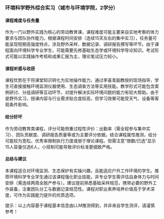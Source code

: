### 环境科学野外综合实习（城市与环境学院，2学分）

#### 课程难度与任务量  
作为一门以野外实践为核心的劳动教育课，课程难度可能主要来自实地考察的体力要求与团队协作能力。根据课程时间安排（连续15天左右的集中实习），任务量可能呈现短期高强度特点，涉及野外采样、数据记录、调研报告撰写等环节。由于课程面向环境科学专业学生，可能需要先修基础生态学或环境科学导论知识。考试形式可能以实践操作考核和成果汇报为主，理论笔试压力较小。

#### 课程听感与收获  
课程优势在于将课堂知识转化为实地操作能力，通过李喜青副教授的现场指导，学生可直接接触环境监测仪器使用、生态调查方法等实用技能。教学形式可能包含案例研讨、分组调研等互动环节，对提升解决实际环境问题的能力有较大帮助。由于是野外实习，授课内容与行业需求贴合度较高，但学习效果可能受天气、设备等客观条件影响。

#### 给分好坏  
作为劳动教育类课程，评分可能侧重过程性评价：出勤率（需全程参与集中实习）、团队贡献度、调研报告质量等或为主要评分依据。结合课程属性推测，给分可能较为宽松，优秀率限制执行力度或弱于理论课程。但需注意"限数/已选"显示15人容量仅选6人，小班制可能导致评价标准更细致严格。

#### 总结与建议  
本课程适合对环境监测、生态保护有实操兴趣，且能适应户外工作环境的学生。推荐环境科学专业学生通过该课程强化职业技能，非专业学生需评估自身体力与时间安排（需连续两周全脱产参与）。建议提前熟悉基础采样规范，携带必要的野外工作装备，注重团队分工与数据记录规范性。课程对职业素养培养价值高于学术深度，可作为实践能力提升的优质选项。

提示：以上内容基于课程基本信息由LLM推测得到，并非来自学生测评，请谨慎参考！
